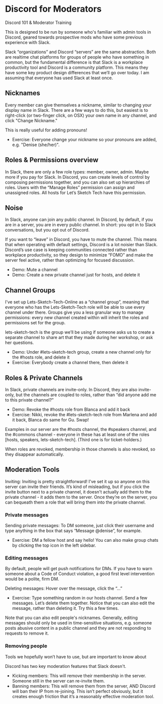# Discord for Moderators

Discord 101 & Moderator Training 

This is designed to be run by someone who's familiar with admin tools in
Discord, geared towards prospective mods who have some previous experience with
Slack.

Slack “organizations” and Discord “servers” are the same abstraction. 
Both are realtime chat platforms for groups of people who have something 
in common, but the fundamental difference is that Slack is a workplace 
productivity tool and Discord is a community platform. This means they have 
some key product design differences that we’ll go over today. I am assuming that 
everyone has used Slack at least once.

## Nicknames

Every member can give themselves a nickname, similar to changing your display
name in Slack. There are a few ways to do this, but easiest is to right-click
(or two-finger click, on OSX) your own name in any channel, and click "Change
Nickname."

This is really useful for adding pronouns!

* Exercise: Everyone change your nickname so your pronouns are added, e.g. "Denise
(she/her)".

## Roles & Permissions overview

In Slack, there are only a few role types: member, owner, admin. Maybe more if 
you pay for Slack. In Discord, you can create levels of control by composing 
permissions together, and you can also set up hierarchies of roles. Users with 
the “Manage Roles” permission can assign and unassigned roles. All hosts for 
Let’s Sketch Tech have this permission.

## Noise

In Slack, anyone can join any public channel. In Discord, by default, if 
you are in a server, you are in every public channel. In short: you opt 
in to Slack conversations, but you opt out of Discord.

If you want to “leave” in Discord, you have to mute the channel. 
This means that when operating with default settings, Discord is a lot noisier than 
Slack. Discord’s use case is keeping communities connected rather than workplace 
productivity, so they design to minimize “FOMO” and make the server feel active, 
rather than optimizing for focused discussion.

* Demo: Mute a channel
* Demo: Create a new private channel just for hosts, and delete it

## Channel Groups

I've set up Lets-Sketch-Tech-Online as a “channel group”, meaning that everyone who 
has the Lets-Sketch-Tech role will be able to use every channel under there. 
Groups give you a less granular way to manage permissions: every new channel
created within will inherit the roles and permissions set for the group.

lets-sketch-tech is the group we’ll be using if someone asks us to create a separate channel to 
share art that they made during her workshop, or ask her questions.

* Demo: Under #lets-sketch-tech group, create a new channel only for the #hosts role, and delete it
* Exercise: Everybody create a channel there, then delete it

## Roles & Private Channels

In Slack, private channels are invite-only. In Discord, they are also invite-only, but the 
channels are coupled to roles, rather than “did anyone add me to this private channel?”

* Demo: Revoke the #hosts role from Blanca and add it back
* Exercise: Nikki, revoke the #lets-sketch-tech role from Marlena and add it back, Blanca do same for Gu. Swap!

Examples in our server are the #hosts channel, the #speakers channel, and the #commons 
channel - everyone in these has at least one of the roles [hosts, speakers, lets-sketch-tech]. 
(Third one is for ticket-holders.)

When roles are revoked, membership in those channels is also revoked, so they disappear automatically.

## Moderation Tools

Inviting: Inviting is pretty straightforward! I've set it up so anyone on this 
server can invite their friends. It’s kind of misleading, but if you click the 
invite button next to a private channel, it doesn't actually add them to the 
private channel - it adds them to the server. Once they’re on the server, 
you can bequeath them a role that will bring them into the private channel.

### Private messages

Sending private messages: To DM someone, just click their username and type 
anything in the box that says “Message @denise”, for example.

* Exercise: DM a fellow host and say hello! You can also make group chats by clicking the top icon in the left sidebar.

### Editing messages

By default, people will get push notifications for DMs. If you have to warn 
someone about a Code of Conduct violation, a good first level intervention would be a polite, firm DM.

Deleting messages: Hover over the message, click the “…”

* Exercise: Type something random in our hosts channel. Send a few messages. Let’s delete them together.
  Notice that you can also edit the message, rather than deleting it. Try this a few times.

Note that you can also edit people's nicknames. Generally, editing messages
should only be used in time-sensitive situations, e.g. someone posts abusive
content in a public channel and they are not responding to requests to remove
it.

### Removing people

Tools we hopefully won’t have to use, but are important to know about

Discord has two key moderation features that Slack doesn't.

* Kicking members: This will remove their membership in the server. Someone still in the server can re-invite them.
* Banning members: This will remove them from the server, AND Discord will ban their IP from re-joining. 
  This isn’t perfect obviously, but it creates enough friction that it’s a reasonably effective moderation tool.
